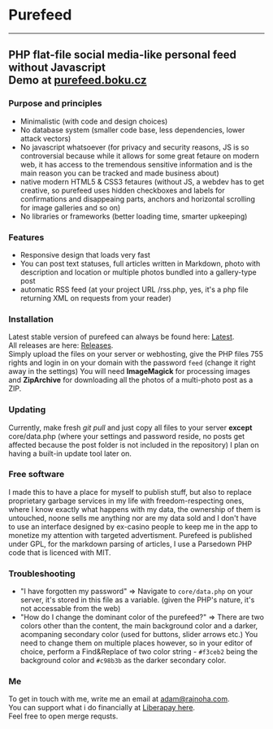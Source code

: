 # Purefeed
---
PHP flat-file social media-like personal feed without Javascript  
Demo at [purefeed.boku.cz](https://purefeed.boku.cz/)
---

### Purpose and principles
 - Minimalistic (with code and design choices)
 - No database system (smaller code base, less dependencies, lower attack vectors)
 - No javascript whatsoever (for privacy and security reasons, JS is so controversial because while it allows for some great fetaure on modern web, it has access to the tremendous sensitive information and is the main reason you can be tracked and made business about)
 - native modern HTML5 & CSS3 fetaures (without JS, a webdev has to get creative, so purefeed uses hidden checkboxes and labels for confirmations and disappeaing parts, anchors and horizontal scrolling for image galleries and so on)
 - No libraries or frameworks (better loading time, smarter upkeeping)

### Features
 - Responsive design that loads very fast
 - You can post text statuses, full articles written in Markdown, photo with description and location or multiple photos bundled into a gallery-type post
 - automatic RSS feed (at your project URL /rss.php, yes, it's a php file returning XML on requests from your reader)

### Installation
Latest stable version of purefeed can always be found here: [Latest](https://github.com/arajnoha/purefeed/releases/latest).  
All releases are here: [Releases](https://github.com/arajnoha/purefeed/releases).  
Simply upload the files on your server or webhosting, give the PHP files 755 rights and login in on your domain with the password `feed` (change it right away in the settings)
You will need **ImageMagick** for processing images and **ZipArchive** for downloading all the photos of a multi-photo post as a ZIP.

### Updating
Currently, make fresh _git pull_ and just copy all files to your server **except** core/data.php (where your settings and password reside, no posts get affected because the post folder is not included in the repository)
I plan on having a built-in update tool later on.

### Free software
I made this to have a place for myself to publish stuff, but also to replace proprietary garbage services in my life with freedom-respecting ones, where I know exactly what happens with my data, the ownership of them is untouched, noone sells me anything nor are my data sold and I don't have to use an interface designed by ex-casino people to keep me in the app to monetize my attention with targeted advertisment. Purefeed is published under GPL, for the markdown parsing of articles, I use a Parsedown PHP code that is licenced with MIT.

### Troubleshooting
- "I have forgotten my password" => Navigate to `core/data.php` on your server, it's stored in this file as a variable. (given the PHP's nature, it's not accessable from the web)
- "How do I change the dominant color of the purefeed?" => There are two colors other than the content, the main background color and a darker, acompaning secondary color (used for buttons, slider arrows etc.) You need to change them on multiple places however, so in your editor of choice, perform a Find&Replace of two color string - `#f3ceb2` being the background color and `#c98b3b` as the darker secondary color.

### Me
To get in touch with me, write me an email at adam@rajnoha.com.  
You can support what i do financially at [Liberapay here](https://liberapay.com/arajnoha/donate).  
Feel free to open merge requsts.  
